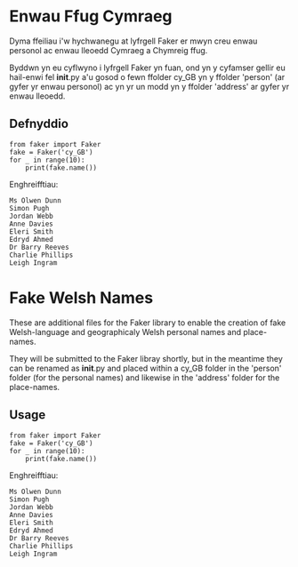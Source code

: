# Enwau Ffug Cymraeg
Dyma ffeiliau i'w hychwanegu at lyfrgell Faker er mwyn creu enwau personol ac enwau lleoedd Cymraeg a Chymreig ffug.

Byddwn yn eu cyflwyno i lyfrgell Faker yn fuan, ond yn y cyfamser gellir eu hail-enwi fel __init__.py a'u gosod o fewn ffolder cy_GB yn y ffolder 'person' (ar gyfer yr enwau personol) ac yn yr un modd yn y ffolder 'address' ar gyfer yr enwau lleoedd.

## Defnyddio

```
from faker import Faker
fake = Faker('cy_GB')
for _ in range(10):
    print(fake.name())
```

Enghreifftiau:

```
Ms Olwen Dunn
Simon Pugh
Jordan Webb
Anne Davies
Eleri Smith
Edryd Ahmed
Dr Barry Reeves
Charlie Phillips
Leigh Ingram
```

# Fake Welsh Names
These are additional files for the Faker library to enable the creation of fake Welsh-language and geographicaly Welsh personal names and place-names.

They will be submitted to the Faker libray shortly, but in the meantime they can be renamed as __init__.py and placed within a cy_GB folder in the 'person' folder (for the personal names) and likewise in the 'address' folder for the place-names.

## Usage

```
from faker import Faker
fake = Faker('cy_GB')
for _ in range(10):
    print(fake.name())
```

Enghreifftiau:

```
Ms Olwen Dunn
Simon Pugh
Jordan Webb
Anne Davies
Eleri Smith
Edryd Ahmed
Dr Barry Reeves
Charlie Phillips
Leigh Ingram
```

